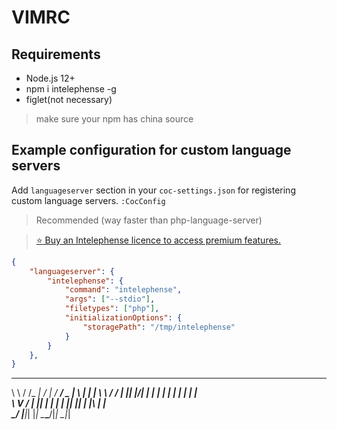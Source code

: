 # VIMRC 

## Requirements

- Node.js 12+
- npm i intelephense -g
- figlet(not necessary)

> make sure your npm has china source

## Example configuration for custom language servers

Add `languageserver` section in your `coc-settings.json` for registering custom language servers.
`:CocConfig`

> Recommended (way faster than php-language-server)

> [:star: Buy an Intelephense licence to access premium features.](https://intelephense.com/)

```json
{
    "languageserver": {
        "intelephense": {
            "command": "intelephense",
            "args": ["--stdio"],
            "filetypes": ["php"],
            "initializationOptions": {
                "storagePath": "/tmp/intelephense"
            }
        }
    },
}
```

__     _____ __  __    ____ ___  _   _ _____ 
\ \   / /_ _|  \/  |  / ___/ _ \| \ | |  ___|
 \ \ / / | || |\/| | | |  | | | |  \| | |_   
  \ V /  | || |  | | | |__| |_| | |\  |  _|  
   \_/  |___|_|  |_|  \____\___/|_| \_|_|    
                                             

